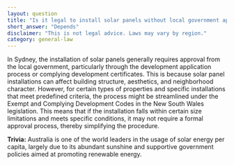 ```yaml
---
layout: question
title: "Is it legal to install solar panels without local government approval in Sydney?"
short_answer: "Depends"
disclaimer: "This is not legal advice. Laws may vary by region."
category: general-law
---
```

In Sydney, the installation of solar panels generally requires approval from the local government, particularly through the development application process or complying development certificates. This is because solar panel installations can affect building structure, aesthetics, and neighborhood character. However, for certain types of properties and specific installations that meet predefined criteria, the process might be streamlined under the Exempt and Complying Development Codes in the New South Wales legislation. This means that if the installation falls within certain size limitations and meets specific conditions, it may not require a formal approval process, thereby simplifying the procedure.

**Trivia:** Australia is one of the world leaders in the usage of solar energy per capita, largely due to its abundant sunshine and supportive government policies aimed at promoting renewable energy.
